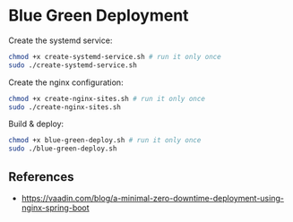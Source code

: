 # Blue Green Deployment

Create the systemd service:

```bash
chmod +x create-systemd-service.sh # run it only once
sudo ./create-systemd-service.sh
```

Create the nginx configuration:

```bash
chmod +x create-nginx-sites.sh # run it only once
sudo ./create-nginx-sites.sh
```

Build & deploy:

```bash
chmod +x blue-green-deploy.sh # run it only once
sudo ./blue-green-deploy.sh
```

## References

- <https://vaadin.com/blog/a-minimal-zero-downtime-deployment-using-nginx-spring-boot>
